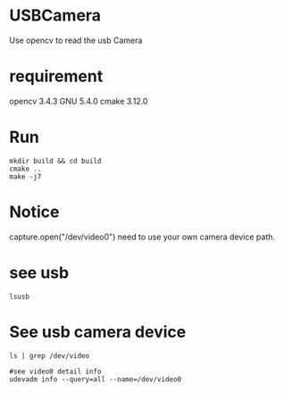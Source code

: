 # USBCamera
Use opencv to read the usb Camera

# requirement
opencv 3.4.3
GNU 5.4.0
cmake 3.12.0

# Run
```shell 
mkdir build && cd build
cmake ..
make -j7

```

# Notice
capture.open("/dev/video0") need to use your own camera device path.

# see usb 
`lsusb`

# See usb camera device
```shell
ls | grep /dev/video

#see video0 detail info
udevadm info --query=all --name=/dev/video0
```

